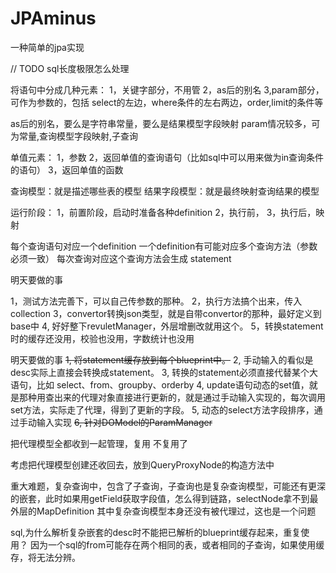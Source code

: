 # JPAminus
一种简单的jpa实现

// TODO sql长度极限怎么处理


将语句中分成几种元素：
1，关键字部分，不用管
2，as后的别名
3,param部分，可作为参数的，包括 select的左边，where条件的左右两边，order,limit的条件等

as后的别名，要么是字符串常量，要么是结果模型字段映射
param情况较多，可为常量,查询模型字段映射,子查询

单值元素：
1，参数
2，返回单值的查询语句（比如sql中可以用来做为in查询条件的语句）
3，返回单值的函数


查询模型：就是描述哪些表的模型
结果字段模型：就是最终映射查询结果的模型


运行阶段：
1，前置阶段，启动时准备各种definition
2，执行前，
3，执行后，映射

每个查询语句对应一个definition
一个definition有可能对应多个查询方法（参数必须一致）
每次查询对应这个查询方法会生成 statement




明天要做的事

1，测试方法完善下，可以自己传参数的那种。
2，执行方法搞个出来，传入collection
3，convertor转换json类型，就是自带convertor的那种，最好定义到base中
4, 好好整下revuletManager，外层增删改就用这个。
5，转换statement时的缓存还没用，校验也没用，字数统计也没用

明天要做的事
~~1, 将statement缓存放到每个blueprint中。~~
2, 手动输入的看似是desc实际上直接会转换成statement。
3, 转换的statement必须直接代替某个大语句，比如 select、from、groupby、orderby
4, update语句动态的set值，就是那种用查出来的代理对象直接进行更新的，就是通过手动输入实现的，每次调用set方法，实际走了代理，得到了更新的字段。
5, 动态的select方法字段排序，通过手动输入实现
~~6, 针对DOModel的ParamManager~~

把代理模型全都收到一起管理，复用                不复用了

考虑把代理模型创建还收回去，放到QueryProxyNode的构造方法中


重大难题，复杂查询中，包含了子查询，子查询也是复杂查询模型，可能还有更深的嵌套，此时如果用getField获取字段值，怎么得到链路，selectNode拿不到最外层的MapDefinition
其中复杂查询模型本身还没有被代理过，这也是一个问题



sql,为什么解析复杂嵌套的desc时不能把已解析的blueprint缓存起来，重复使用？
因为一个sql的from可能存在两个相同的表，或者相同的子查询，如果使用缓存，将无法分辨。

